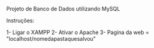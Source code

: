 Projeto de Banco de Dados utilizando MySQL

Instruções:

1- Ligar o XAMPP
2- Ativar o Apache
3- Pagina da web = "localhost/nomedapastaquesalvou"